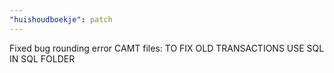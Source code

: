 ```yaml
---
"huishoudboekje": patch
---
```


Fixed bug rounding error CAMT files: TO FIX OLD TRANSACTIONS USE SQL IN SQL FOLDER
